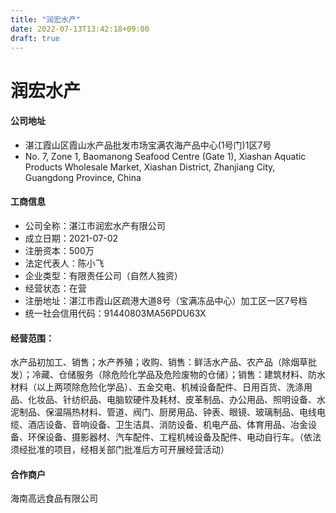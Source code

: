 ```yaml
---
title: "润宏水产"
date: 2022-07-13T13:42:18+09:00
draft: true
---
```

# 润宏水产

#### 公司地址

- 湛江霞山区霞山水产品批发市场宝满农海产品中心(1号门)1区7号
- No. 7, Zone 1, Baomanong Seafood Centre (Gate 1), Xiashan Aquatic Products Wholesale Market, Xiashan District, Zhanjiang City, Guangdong Province, China

#### 工商信息

- 公司全称：湛江市润宏水产有限公司
- 成立日期：2021-07-02
- 注册资本：500万
- 法定代表人：陈小飞
- 企业类型：有限责任公司（自然人独资）
- 经营状态：在营
- 注册地址：湛江市霞山区疏港大道8号（宝满冻品中心）加工区一区7号档
- 统一社会信用代码：91440803MA56PDU63X

#### 经营范围：
水产品初加工、销售；水产养殖；收购、销售：鲜活水产品、农产品（除烟草批发）；冷藏、仓储服务（除危险化学品及危险废物的仓储）；销售：建筑材料、防水材料（以上两项除危险化学品）、五金交电、机械设备配件、日用百货、洗涤用品、化妆品、针纺织品、电脑软硬件及耗材、皮革制品、办公用品、照明设备、水泥制品、保温隔热材料、管道、阀门、厨房用品、钟表、眼镜、玻璃制品、电线电缆、酒店设备、音响设备、卫生洁具、消防设备、机电产品、体育用品、冶金设备、环保设备、摄影器材、汽车配件、工程机械设备及配件、电动自行车。（依法须经批准的项目，经相关部门批准后方可开展经营活动）


#### 合作商户
海南高远食品有限公司

